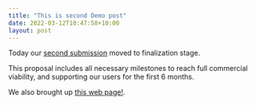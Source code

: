 ```yaml
---
title: "This is second Demo post"
date: 2022-03-12T10:47:58+10:00
layout: post
---
```


Today our [second submission](https://cardano.ideascale.com/c/idea/396549)
moved to finalization stage.

This proposal includes all necessary milestones to reach full commercial viability, and supporting our users for the first 6 months.

We also brought up [this web page!](https://streamcardano.com).
